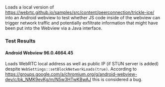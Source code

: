 
Loads a local version of https://webrtc.github.io/samples/src/content/peerconnection/trickle-ice/ into an Android webview to test whether JS code inside of the webview can trigger network traffic and potentially exfiltrate information that might have been put into the Webview via a Java interface.

### Test Results

#### Android Webview 96.0.4664.45
Loads WebRTC local address as well as public IP (if STUN server is added) despite `WebSettings::setBlockNetworkLoads(true)`. According to https://groups.google.com/a/chromium.org/g/android-webview-dev/c/bk_NMK9evKg/m/N5w3HTwKBwAJ this is considered a bug.